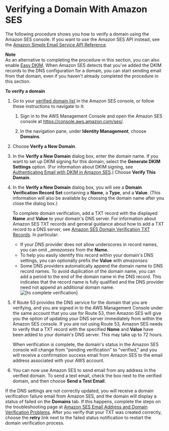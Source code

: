 # Verifying a Domain With Amazon SES<a name="verify-domain-procedure"></a>

The following procedure shows you how to verify a domain using the Amazon SES console\. If you want to use the Amazon SES API instead, see the [Amazon Simple Email Service API Reference](https://docs.aws.amazon.com/ses/latest/APIReference/)\. 

**Note**  
As an alternative to completing the procedure in this section, you can also enable [Easy DKIM](easy-dkim.md)\. When Amazon SES detects that you've added the DKIM records to the DNS configuration for a domain, you can start sending email from that domain, even if you haven't already completed the procedure in this section\.

**To verify a domain**

1. Go to your [ verified domain list](https://console.aws.amazon.com/ses/home?#verified-senders-domain:) in the Amazon SES console, or follow these instructions to navigate to it:

   1. Sign in to the AWS Management Console and open the Amazon SES console at [https://console\.aws\.amazon\.com/ses/](https://console.aws.amazon.com/ses/)\.

   1. In the navigation pane, under **Identity Management**, choose **Domains**\.

1. Choose **Verify a New Domain**\.

1. In the **Verify a New Domain** dialog box, enter the domain name\. If you want to set up DKIM signing for this domain, select the **Generate DKIM Settings** option\. \(For information about DKIM signing, see [Authenticating Email with DKIM in Amazon SES](dkim.md)\.\) Choose **Verify This Domain**\.

1. In the **Verify a New Domain** dialog box, you will see a **Domain Verification Record Set** containing a **Name**, a **Type**, and a **Value**\. \(This information will also be available by choosing the domain name after you close the dialog box\.\)

   To complete domain verification, add a TXT record with the displayed **Name** and **Value** to your domain's DNS server\. For information about Amazon SES TXT records and general guidance about how to add a TXT record to a DNS server, see [Amazon SES Domain Verification TXT Records](dns-txt-records.md)\. In particular:
   + If your DNS provider does not allow underscores in record names, you can omit *\_amazonses* from the **Name**\.
   + To help you easily identify this record within your domain's DNS settings, you can optionally prefix the **Value** with *amazonses:* 
   + Some DNS providers automatically append the domain name to DNS record names\. To avoid duplication of the domain name, you can add a period to the end of the domain name in the DNS record\. This indicates that the record name is fully qualified and the DNS provider need not append an additional domain name\.  
![\[to complete verification\]](http://docs.aws.amazon.com/ses/latest/DeveloperGuide/images/to_complete_verification.png)

1. If Route 53 provides the DNS service for the domain that you are verifying, and you are signed in to the AWS Management Console under the same account that you use for Route 53, then Amazon SES will give you the option of updating your DNS server immediately from within the Amazon SES console\. If you are not using Route 53, Amazon SES needs to verify that a TXT record with the specified **Name** and **Value** have been added to your domain's DNS server\. This may take up to 72 hours\.

   When verification is complete, the domain's status in the Amazon SES console will change from "pending verification" to "verified," and you will receive a confirmation success email from Amazon SES to the email address associated with your AWS account\.

1. You can now use Amazon SES to send email from any address in the verified domain\. To send a test email, check the box next to the verified domain, and then choose **Send a Test Email**\.

If the DNS settings are not correctly updated, you will receive a domain verification failure email from Amazon SES, and the domain will display a status of failed on the **Domains** tab\. If this happens, complete the steps on the troubleshooting page at [Amazon SES Email Address and Domain Verification Problems](domain-verification-problems.md)\. After you verify that your TXT was created correctly, choose the **retry** link next to the failed status notification to restart the domain verification process\.